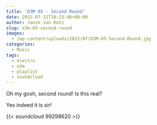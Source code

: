 ```yaml
---
title: 'O3M 65 - Second Round'
date: 2015-07-31T16:23:46+00:00
author: Janik von Rotz
slug: o3m-65-second-round
images:
  - /wp-content/uploads/2015/07/O3M-65-Second-Round.jpg
categories:
  - Music
tags:
  - electro
  - o3m
  - playlist
  - soundcloud
---
```

Oh my gosh, second round! Is this real?

Yes indeed it is sir!

{{< soundcloud 99298620 >}}